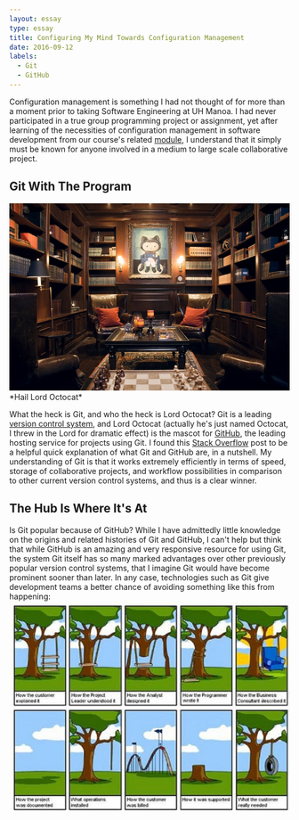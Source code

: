 ```yaml
---
layout: essay
type: essay
title: Configuring My Mind Towards Configuration Management
date: 2016-09-12
labels:
  - Git
  - GitHub
---
```


Configuration management is something I had not thought of for more than a moment prior to taking Software Engineering at UH Manoa.  I had never participated in a true group programming project or assignment, yet after learning of the necessities of configuration management in software development from our course's related [module](http://courses.ics.hawaii.edu/ics314f16/modules/configuration-management/), I understand that it simply must be known for anyone involved in a medium to large scale collaborative project.

## Git With The Program

<img class="ui large right spaced image" src="../images/E17_githubOffice.jpg">
*Hail Lord Octocat*

What the heck is Git, and who the heck is Lord Octocat?  Git is a leading [version control system](https://git-scm.com/book/en/v2/Getting-Started-About-Version-Control), and Lord Octocat (actually he's just named Octocat, I threw in the Lord for dramatic effect) is the mascot for [GitHub](https://github.com/), the leading hosting service for projects using Git.  I found this [Stack Overflow](http://stackoverflow.com/questions/13321556/difference-between-git-and-github) post to be a helpful quick explanation of what Git and GitHub are, in a nutshell.  My understanding of Git is that it works extremely efficiently in terms of speed, storage of collaborative projects, and workflow possibilities in comparison to other current version control systems, and thus is a clear winner.

## The Hub Is Where It's At

Is Git popular because of GitHub?  While I have admittedly little knowledge on the origins and related histories of Git and GitHub, I can't help but think that while GitHub is an amazing and very responsive resource for using Git, the system Git itself has so many marked advantages over other previously popular version control systems, that I imagine Git would have become prominent sooner than later.  In any case, technologies such as Git give development teams a better chance of avoiding something like this from happening:
<img class="ui large right spaced image" src="../images/E17_softwareEngineering.jpg">


